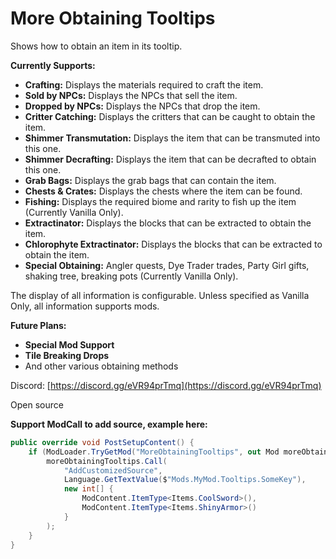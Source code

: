 ﻿# More Obtaining Tooltips

Shows how to obtain an item in its tooltip.

**Currently Supports:**

  * **Crafting:** Displays the materials required to craft the item.
  * **Sold by NPCs:** Displays the NPCs that sell the item.
  * **Dropped by NPCs:** Displays the NPCs that drop the item.
  * **Critter Catching:** Displays the critters that can be caught to obtain the item.
  * **Shimmer Transmutation:** Displays the item that can be transmuted into this one.
  * **Shimmer Decrafting:** Displays the item that can be decrafted to obtain this one.
  * **Grab Bags:** Displays the grab bags that can contain the item.
  * **Chests & Crates:** Displays the chests where the item can be found.
  * **Fishing:** Displays the required biome and rarity to fish up the item (Currently Vanilla Only).
  * **Extractinator:** Displays the blocks that can be extracted to obtain the item.
  * **Chlorophyte Extractinator:** Displays the blocks that can be extracted to obtain the item.
  * **Special Obtaining:** Angler quests, Dye Trader trades, Party Girl gifts, shaking tree, breaking pots (Currently Vanilla Only).

The display of all information is configurable.
Unless specified as Vanilla Only, all information supports mods.

**Future Plans:**

  * **Special Mod Support**
  * **Tile Breaking Drops**
  * And other various obtaining methods

Discord: [https://discord.gg/eVR94prTmq](https://discord.gg/eVR94prTmq)

Open source

**Support ModCall to add source, example here:**

```csharp
public override void PostSetupContent() {
    if (ModLoader.TryGetMod("MoreObtainingTooltips", out Mod moreObtainingTooltips)) {
        moreObtainingTooltips.Call(
            "AddCustomizedSource",
            Language.GetTextValue($"Mods.MyMod.Tooltips.SomeKey"),
            new int[] {
                ModContent.ItemType<Items.CoolSword>(),
                ModContent.ItemType<Items.ShinyArmor>()
            }
        );
    }
}
```